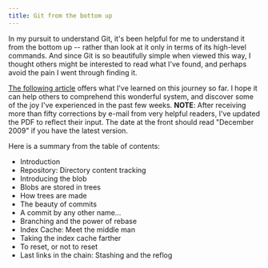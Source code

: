 ```yaml
---
title: Git from the bottom up
---
```


In my pursuit to understand Git, it's been helpful for me to understand it from the bottom up -- rather than look at it only in terms of its high-level commands.  And since Git is so beautifully simple when viewed this way, I thought others might be interested to read what I've found, and perhaps avoid the pain I went through finding it.

[The following article][] offers what I've learned on this journey so far.  I hope it can help others to comprehend this wonderful system, and discover some of the joy I've experienced in the past few weeks.  **NOTE**: After receiving more than fifty corrections by e-mail from very helpful readers, I've updated the PDF to reflect their input.  The date at the front should read "December 2009" if you have the latest version.

Here is a summary from the table of contents:

  * Introduction
  * Repository: Directory content tracking
  * Introducing the blob
  * Blobs are stored in trees
  * How trees are made
  * The beauty of commits
  * A commit by any other name...
  * Branching and the power of rebase
  * Index Cache: Meet the middle man
  * Taking the index cache farther
  * To reset, or not to reset
  * Last links in the chain: Stashing and the reflog

[The following article]: http://ftp.newartisans.com/pub/git.from.bottom.up.pdf

